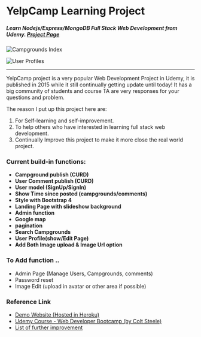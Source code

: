 
# YelpCamp Learning Project

##### Learn Nodejs/Express/MongoDB Full Stack Web Development from Udemy. [Project Page](https://kelvindevop.github.io/yelpcampProject/)

![Campgrounds Index](http://res.cloudinary.com/kledu188833/image/upload/q_auto/v1528865000/Screen_Shot_2018-06-13_at_12.32.19_PM.png "Show Case Page")

![User Profiles ](http://res.cloudinary.com/kledu188833/image/upload/q_auto/v1528865000/Screen_Shot_2018-06-13_at_12.32.19_PM.png "User ShowCase")

---

YelpCamp project is a very popular Web Development Project in Udemy, it is published in 2015 while it still continually getting update until today!
It has a big community of students and course TA are very responses for your questions and problem.

The reason I put up this project here are:

1. For Self-learning and self-improvement.
2. To help others who have interested in learning full stack web development.
3. Continually Improve this project to make it more close the real world project.


### Current build-in functions:
- **Campground publish (CURD)**
- **User Comment publish (CURD)**
- **User model (SignUp/SignIn)**
- **Show Time since posted (campgrounds/comments)**
- **Style with Bootstrap 4**
- **Landing Page with slideshow background**
- **Admin function**
- **Google map**
- **pagination**
- **Search Campgrounds**
- **User Profile(show/Edit Page)**
- **Add Both Image upload & Image Url option**


### To Add function ..
- Admin Page (Manage Users, Campgrounds, comments)
- Password reset
- Image Edit (upload in avatar or other area if possible)


### Reference Link

- [Demo Website (Hosted in Heroku)](https://yelpcamp-learning.herokuapp.com/)
- [Udemy Course - Web Developer Bootcamp (by Colt Steele)](https://www.udemy.com/the-web-developer-bootcamp/learn/v4/overview)
- [List of further improvement](https://www.udemy.com/the-web-developer-bootcamp/learn/v4/t/lecture/6754188?start=0)
